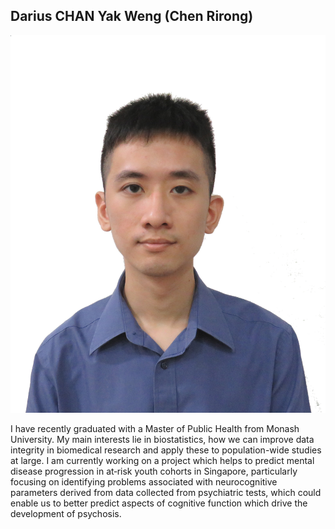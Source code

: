 ## Darius CHAN Yak Weng (Chen Rirong)
![Darius_image](/images/darius.jpg)

I have recently graduated with a Master of Public Health from Monash University. My main interests lie in biostatistics, how we can improve data integrity in biomedical research and apply these to population-wide studies at large. I am currently working on a project which helps to predict mental disease progression in at‐risk youth cohorts in Singapore, particularly focusing on identifying problems associated with neurocognitive parameters derived from data collected from psychiatric tests, which could enable us to better predict aspects of cognitive function which drive the development of psychosis.
